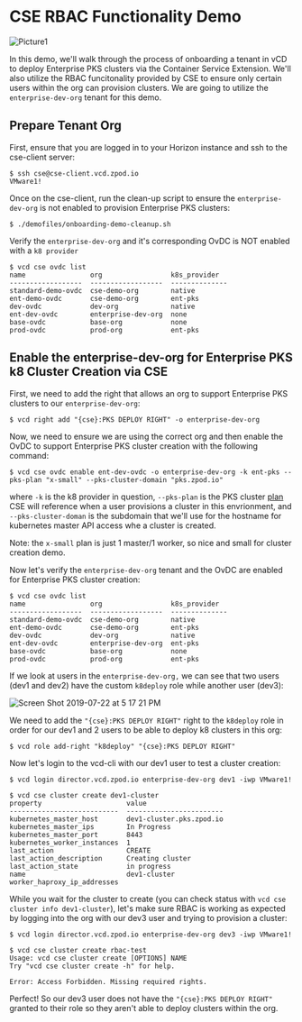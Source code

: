# CSE RBAC Functionality Demo

![Picture1](https://user-images.githubusercontent.com/32826912/61664863-b3564b80-aca1-11e9-8cbd-9f796bb29382.png)

In this demo, we'll walk through the process of onboarding a tenant in vCD to deploy Enterprise PKS clusters via the Container Service Extension. We'll also utilize the RBAC funcitonality provided by CSE to ensure only certain users within the org can provision clusters. We are going to utilize the `enterprise-dev-org` tenant for this demo.

## Prepare Tenant Org

First, ensure that you are logged in to your Horizon instance and ssh to the cse-client server:
~~~
$ ssh cse@cse-client.vcd.zpod.io
VMware1!
~~~
Once on the cse-client, run the clean-up script to ensure the `enterprise-dev-org` is not enabled to provision Enterprise PKS clusters:
~~~
$ ./demofiles/onboarding-demo-cleanup.sh
~~~
Verify the `enterprise-dev-org` and it's corresponding OvDC is NOT enabled with a `k8 provider`
~~~
$ vcd cse ovdc list
name                org                 k8s_provider
------------------  ------------------  --------------
standard-demo-ovdc  cse-demo-org        native
ent-demo-ovdc       cse-demo-org        ent-pks
dev-ovdc            dev-org             native
ent-dev-ovdc        enterprise-dev-org  none
base-ovdc           base-org            none
prod-ovdc           prod-org            ent-pks
~~~

## Enable the enterprise-dev-org for Enterprise PKS k8 Cluster Creation via CSE

First, we need to add the right that allows an org to support Enterprise PKS clusters to our `enterprise-dev-org`:
~~~
$ vcd right add "{cse}:PKS DEPLOY RIGHT" -o enterprise-dev-org
~~~
Now, we need to ensure we are using the correct org and then enable the OvDC to support Enterprise PKS cluster creation with the following command:
~~~
$ vcd cse ovdc enable ent-dev-ovdc -o enterprise-dev-org -k ent-pks --pks-plan "x-small" --pks-cluster-domain "pks.zpod.io"
~~~
where `-k` is the k8 provider in question, `--pks-plan` is the PKS cluster [plan](https://docs.pivotal.io/pks/1-4/installing-pks-vsphere.html#plans) CSE will reference when a user provisions a cluster in this envrionment, and `--pks-cluster-doman` is the subdomain that we'll use for the hostname for kubernetes master API access whe a cluster is created.

Note: the `x-small` plan is just 1 master/1 worker, so nice and small for cluster creation demo.

Now let's verify the `enterprise-dev-org` tenant and the OvDC are enabled for Enterprise PKS cluster creation:
~~~
$ vcd cse ovdc list
name                org                 k8s_provider
------------------  ------------------  --------------
standard-demo-ovdc  cse-demo-org        native
ent-demo-ovdc       cse-demo-org        ent-pks
dev-ovdc            dev-org             native
ent-dev-ovdc        enterprise-dev-org  ent-pks
base-ovdc           base-org            none
prod-ovdc           prod-org            ent-pks
~~~
If we look at users in the `enterprise-dev-org,` we can see that two users (dev1 and dev2) have the custom `k8deploy` role while another user (dev3):

![Screen Shot 2019-07-22 at 5 17 21 PM](https://user-images.githubusercontent.com/32826912/61666075-9c652880-aca4-11e9-8177-e7bdc5ec0bdb.png)

We need to add the `"{cse}:PKS DEPLOY RIGHT"` right to the `k8deploy` role in order for our dev1 and 2 users to be able to deploy k8 clusters in this org:
~~~
$ vcd role add-right "k8deploy" "{cse}:PKS DEPLOY RIGHT"
~~~
Now let's login to the vcd-cli with our dev1 user to test a cluster creation:
~~~
$ vcd login director.vcd.zpod.io enterprise-dev-org dev1 -iwp VMware1!

$ vcd cse cluster create dev1-cluster
property                     value
---------------------------  ------------------------
kubernetes_master_host       dev1-cluster.pks.zpod.io
kubernetes_master_ips        In Progress
kubernetes_master_port       8443
kubernetes_worker_instances  1
last_action                  CREATE
last_action_description      Creating cluster
last_action_state            in progress
name                         dev1-cluster
worker_haproxy_ip_addresses
~~~

While you wait for the cluster to create (you can check status with `vcd cse cluster info dev1-cluster`), let's make sure RBAC is working as expected by logging into the org with our dev3 user and trying to provision a cluster:
~~~
$ vcd login director.vcd.zpod.io enterprise-dev-org dev3 -iwp VMware1!

$ vcd cse cluster create rbac-test
Usage: vcd cse cluster create [OPTIONS] NAME
Try "vcd cse cluster create -h" for help.

Error: Access Forbidden. Missing required rights.
~~~
Perfect! So our dev3 user does not have the `"{cse}:PKS DEPLOY RIGHT"` granted to their role so they aren't able to deploy clusters within the org.
